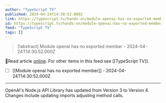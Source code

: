 ```yaml
---
author: "TypeScript TV"
published: 2024-04-24T14:30:52.000Z
link: https://typescript.tv/hands-on/module-openai-has-no-exported-member/
id: https://typescript.tv/hands-on/module-openai-has-no-exported-member/
feed: "TypeScript TV"
tags: []
---
```

> [!abstract] Module openai has no exported member - 2024-04-24T14:30:52.000Z

🔗Read article [online](https://typescript.tv/hands-on/module-openai-has-no-exported-member/). For other items in this feed see [[TypeScript TV]].

- [ ] [[Module openai has no exported member]] - 2024-04-24T14:30:52.000Z
- - -
OpenAI's Node.js API Library has updated from Version 3 to Version 4. Changes include updating imports adjusting method calls.
